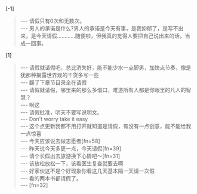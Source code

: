 
[-1] 
>--- 请假只有0次和无数次。<br>
>--- 男人的承诺是什么?男人的承诺是今天有事，是我抑郁了，是写不出来，是今天请假…………随便啦，但我真的觉得人要把自己说出来的话，当成一回事。<br>

[1] 
>--- 请假就请假吧，总比消失好，能不能少水一点脚男，加快点节奏，像是犹那种揭露世界观的干货多写一些<br>
>--- 翻了下章节目录全在请假<br>
>--- 请假就请假，哪里来的那么多借口，难道所有人都是你眼里的凡人的智慧？<br>
>--- 啊这<br>
>--- 请假批准，明天不要写说明文。<br>
>--- Don't worry take it easy<br>
>--- 这个点更新我都不用打开就知道是请假，有没有一点创意，能不能给我一点惊喜<br>
>--- 今天应该说去做志愿者[fn=58]<br>
>--- 昨天说今天多更一点，今天请假[fn=39]<br>
>--- 请个长假出去旅游换下心情吧～[fn=31]<br>
>--- 该放松放松一下，该看医生复查就要去啊<br>
>--- 好家伙这不是个好现象你看这几天基本隔一天请一次假<br>
>--- 看的两本书都请假了。<br>
>--- [fn=32]<br>
